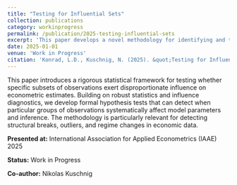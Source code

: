 ```yaml
---
title: "Testing for Influential Sets"
collection: publications
category: workinprogress
permalink: /publication/2025-testing-influential-sets
excerpt: 'This paper develops a novel methodology for identifying and testing influential subsets of observations in econometric models.'
date: 2025-01-01
venue: 'Work in Progress'
citation: 'Konrad, L.D., Kuschnig, N. (2025). &quot;Testing for Influential Sets.&quot; <i>Working Paper</i>.'
---
```


This paper introduces a rigorous statistical framework for testing whether specific subsets of observations exert disproportionate influence on econometric estimates. Building on robust statistics and influence diagnostics, we develop formal hypothesis tests that can detect when particular groups of observations systematically affect model parameters and inference. The methodology is particularly relevant for detecting structural breaks, outliers, and regime changes in economic data.

**Presented at:** International Association for Applied Econometrics (IAAE) 2025

**Status:** Work in Progress

**Co-author:** Nikolas Kuschnig
